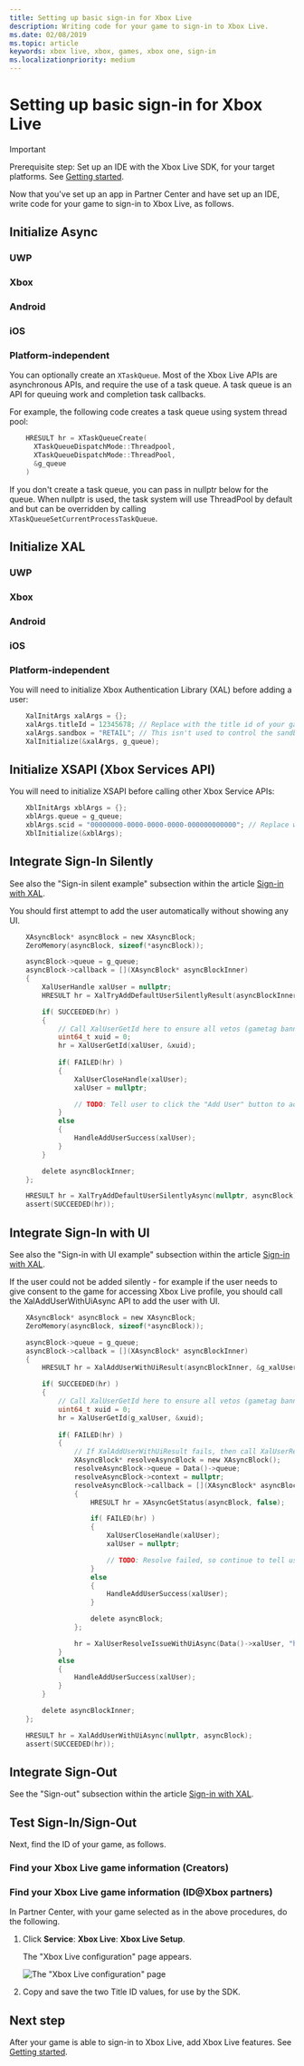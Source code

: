 ```yaml
---
title: Setting up basic sign-in for Xbox Live
description: Writing code for your game to sign-in to Xbox Live.
ms.date: 02/08/2019
ms.topic: article
keywords: xbox live, xbox, games, xbox one, sign-in
ms.localizationpriority: medium
---
```

# Setting up basic sign-in for Xbox Live

   > [!IMPORTANT]
   > Prerequisite step: Set up an IDE with the Xbox Live SDK, for your target platforms. See [Getting started](index.md).

Now that you've set up an app in Partner Center and have set up an IDE, write code for your game to sign-in to Xbox Live, as follows.


<!--========================================================================-->
## Initialize Async

### UWP

### Xbox

### Android

### iOS

### Platform-independent

You can optionally create an `XTaskQueue`.
Most of the Xbox Live APIs are asynchronous APIs, and require the use of a task queue. A task queue is an API for queuing work and completion task callbacks.

<!-- To learn more about XTaskQueue and different dispatch modes, please refer to [XTaskQueue Overview](../../system/overviews/xtaskqueue-overview.md) -->

For example, the following code creates a task queue using system thread pool:
```c
    HRESULT hr = XTaskQueueCreate(
      XTaskQueueDispatchMode::Threadpool,
      XTaskQueueDispatchMode::ThreadPool,
      &g_queue
    )
```

<!-- the above is the thread pool approach.  the other approach is manual. -->

If you don't create a task queue, you can pass in nullptr below for the queue.  When nullptr is used, the task system will use ThreadPool by default and but can be overridden by calling `XTaskQueueSetCurrentProcessTaskQueue`.


<!--========================================================================-->
## Initialize XAL

### UWP

### Xbox

### Android

### iOS

### Platform-independent

You will need to initialize Xbox Authentication Library (XAL) before adding a user:
```c
    XalInitArgs xalArgs = {};
    xalArgs.titleId = 12345678; // Replace with the title id of your game
    xalArgs.sandbox = "RETAIL"; // This isn't used to control the sandbox on PC or console so you can just set this to RETAIL
    XalInitialize(&xalArgs, g_queue);
```


<!--========================================================================-->
## Initialize XSAPI (Xbox Services API)

You will need to initialize XSAPI before calling other Xbox Service APIs:
```c
    XblInitArgs xblArgs = {};
    xblArgs.queue = g_queue;
    xblArgs.scid = "00000000-0000-0000-0000-000000000000"; // Replace with the service configuration id of your game
    XblInitialize(&xblArgs);
```


<!--========================================================================-->
## Integrate Sign-In Silently

See also the "Sign-in silent example" subsection within the article [Sign-in with XAL](../using-xbox-live/auth/xal-sign-in.md#sign-in).

You should first attempt to add the user automatically without showing any UI.
```c
    XAsyncBlock* asyncBlock = new XAsyncBlock;
    ZeroMemory(asyncBlock, sizeof(*asyncBlock));

    asyncBlock->queue = g_queue;
    asyncBlock->callback = [](XAsyncBlock* asyncBlockInner)
    {
        XalUserHandle xalUser = nullptr;
        HRESULT hr = XalTryAddDefaultUserSilentlyResult(asyncBlockInner, &xalUser);

        if( SUCCEEDED(hr) )
        {
            // Call XalUserGetId here to ensure all vetos (gametag banned, etc) have passed
            uint64_t xuid = 0;
            hr = XalUserGetId(xalUser, &xuid);
            
            if( FAILED(hr) )
            {
                XalUserCloseHandle(xalUser);
                xalUser = nullptr;

                // TODO: Tell user to click the "Add User" button to add the user with UI.  See below
            }
            else
            {
                HandleAddUserSuccess(xalUser);
            }
        }

        delete asyncBlockInner;
    };

    HRESULT hr = XalTryAddDefaultUserSilentlyAsync(nullptr, asyncBlock);
    assert(SUCCEEDED(hr));
```

<!--========================================================================-->
## Integrate Sign-In with UI

See also the "Sign-in with UI example" subsection within the article [Sign-in with XAL](../using-xbox-live/auth/xal-sign-in.md#sign-in).

If the user could not be added silently - for example if the user needs to give consent to the game for accessing Xbox Live profile, you should call the XalAddUserWithUiAsync API to add the user with UI.
```c
    XAsyncBlock* asyncBlock = new XAsyncBlock;
    ZeroMemory(asyncBlock, sizeof(*asyncBlock));

    asyncBlock->queue = g_queue;
    asyncBlock->callback = [](XAsyncBlock* asyncBlockInner)
    {
        HRESULT hr = XalAddUserWithUiResult(asyncBlockInner, &g_xalUser);

        if( SUCCEEDED(hr) )
        {
            // Call XalUserGetId here to ensure all vetos (gametag banned, etc) have passed
            uint64_t xuid = 0;
            hr = XalUserGetId(g_xalUser, &xuid);
            
            if( FAILED(hr) )
            {
                // If XalAddUserWithUiResult fails, then call XalUserResolveIssueWithUiAsync
                XAsyncBlock* resolveAsyncBlock = new XAsyncBlock();
                resolveAsyncBlock->queue = Data()->queue;
                resolveAsyncBlock->context = nullptr;
                resolveAsyncBlock->callback = [](XAsyncBlock* asyncBlock)
                {
                    HRESULT hr = XAsyncGetStatus(asyncBlock, false);

                    if( FAILED(hr) )
                    {
                        XalUserCloseHandle(xalUser);
                        xalUser = nullptr;

                        // TODO: Resolve failed, so continue to tell user to click the "Add User" button
                    }
                    else
                    {
                        HandleAddUserSuccess(xalUser);
                    }

                    delete asyncBlock;
                };

                hr = XalUserResolveIssueWithUiAsync(Data()->xalUser, "https://www.xboxlive.com", asyncBlock);
            }
            else
            {
                HandleAddUserSuccess(xalUser);
            }
        }

        delete asyncBlockInner;
    };

    HRESULT hr = XalAddUserWithUiAsync(nullptr, asyncBlock);
    assert(SUCCEEDED(hr));
```


<!--========================================================================-->
## Integrate Sign-Out

See the "Sign-out" subsection within the article [Sign-in with XAL](../using-xbox-live/auth/xal-sign-in.md#sign-out).


<!--========================================================================-->
## Test Sign-In/Sign-Out

Next, find the ID of your game, as follows.

### Find your Xbox Live game information (Creators)


### Find your Xbox Live game information (ID@Xbox partners)

In Partner Center, with your game selected as in the above procedures, <!-- todo: spell out steps here; copy from PC:ID article --> do the following.

1. Click **Service**: **Xbox Live**: **Xbox Live Setup**.

   <!-- todo: left-nav says "Services", not "Service", and doesn't list "Xbox Live" -->

   The "Xbox Live configuration" page appears.

   <!-- status: todo: this is ID version, create Creators version of capture - if these steps are needed -->
   ![The "Xbox Live configuration" page](setup-partner-center/images/pc_xblconfign_pg.png)

2. Copy and save the two Title ID values, for use by the SDK.


<!--========================================================================-->
## Next step

After your game is able to sign-in to Xbox Live, add Xbox Live features.
See [Getting started](index.md).


<!-- 
Notes while JS recorded video:

Have your game sign-in to Xbox Live, as follows.

This page is for ID@Xbox partners.

need modules (.ar's): com.microsoft.xboxlive.aar/
....
...java.aar

Those are native calls that have to be called from the XSAPI client.  In 1902, not 1810, they are automatically included in the library within the lirbaray native calls.  Include those modules if not done auto'ly.

Incorporate your XSAPI integration files for your specific target devices.

set up your environment; initialize the Java environment for this device.

Game_Integration_ini.cpp -- ...InitializeNativeEnv()

core integration:
4 fooIntegration .cpp  files add into your project, or at least a way of calling eg XAL integration for XAL init. Requires a specific order.
Set up plat args for a specific java machine.  X

In init, set all this up for native XSAPI calls.

Integrate best practices shown here (XAL_Integration.cpp) into your code.  

Once you have all of that in, the only sign-in code you might have to include is links to any gameplay you want to do after signin or before signout.  in XAL_Gameplay.cpp.  That file also has ShowWebView(), to get from C++ to native java, to enact signin.

Sample shows how to welcome the user that has signed-in.
-->


<!-- from "Getting started with Xbox Live in Project Antibes": -->
<!-- ## Add user to Xbox Live

XAL has two add user functions:
*  `XalTryAddDefaultUserSilentlyResult`, which attempts to add a user without showing any UI.
*  `XalAddUserWithUiAsync`, which attempts to add a user with UI.

You will need to setup an `XAsyncBlock` which calls the appropriate result function, `XalTryAddDefaultUserSilentlyResult` or  `XalAddUserWithUiResult`, in its return function before calling the add function. You will also need to have setup an `XAsyncQueue`to handle the asynchronous work. -->
